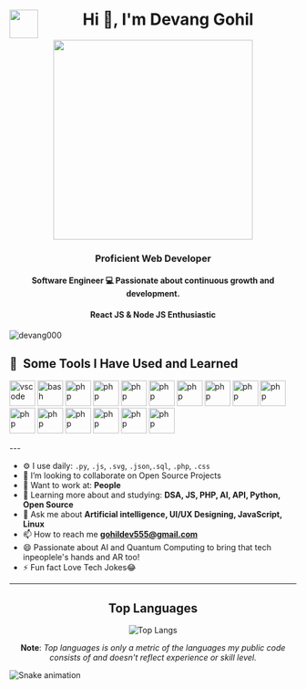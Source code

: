 

<h1 align="center"> <img align="left" src = "https://github.com/7oSkaaa/7oSkaaa/blob/main/Images/about_me.gif?raw=true" width = 50px>Hi 👋, I'm Devang Gohil </h1>
<div align="center">
<picture> <img align="center" src="https://thumbs.gfycat.com/ColorlessBitesizedKob-size_restricted.gif" width = 350px></picture>
</div>
<h3 align="center">Proficient Web Developer</h3>
<h4 align="center">Software Engineer 💻 Passionate about continuous growth and development.</h4>
<h4 align="center">React JS & Node JS  Enthusiastic</h4>

<p align="left"> <img src="https://komarev.com/ghpvc/?username=devang000&label=Profile%20views&color=0e75b6&style=flat" alt="devang000" /> </p>
<h2> 🚀 &nbsp;Some Tools I Have Used and Learned</h2>
<p align="left">
<img src="https://cdn.jsdelivr.net/gh/devicons/devicon/icons/vscode/vscode-original.svg" alt="vscode" width="45" height="45"/>
<img src="https://cdn.jsdelivr.net/gh/devicons/devicon/icons/bash/bash-original.svg" alt="bash" width="45" height="45"/>
<img src="https://cdn.jsdelivr.net/gh/devicons/devicon/icons/php/php-original.svg" alt="php" width="45" height="45"/>
<img src="https://cdn.jsdelivr.net/gh/devicons/devicon/icons/javascript/javascript-original.svg" alt="php" width="45" height="45"/>
<img src="https://cdn.jsdelivr.net/gh/devicons/devicon/icons/html5/html5-original.svg" alt="php" width="45" height="45"/>
<img src="https://cdn.jsdelivr.net/gh/devicons/devicon/icons/mysql/mysql-original-wordmark.svg" alt="php" width="45" height="45"/>
<img src="https://cdn.jsdelivr.net/gh/devicons/devicon/icons/css3/css3-original.svg" alt="php" width="45" height="45"/>
<img src="https://cdn.jsdelivr.net/gh/devicons/devicon/icons/linux/linux-original.svg" alt="php" width="45" height="45"/>
<img src="https://cdn.jsdelivr.net/gh/devicons/devicon/icons/firebase/firebase-plain-wordmark.svg" alt="php" width="45" height="45"/>
<img src="https://cdn.jsdelivr.net/gh/devicons/devicon/icons/kotlin/kotlin-original.svg" alt="php" width="45" height="45"/>
<img src="https://cdn.jsdelivr.net/gh/devicons/devicon/icons/react/react-original.svg" alt="php" width="45" height="45"/>
<img src="https://cdn.jsdelivr.net/gh/devicons/devicon/icons/figma/figma-original.svg" alt="php" width="45" height="45"/>
<img src="https://cdn.jsdelivr.net/gh/devicons/devicon/icons/bootstrap/bootstrap-original-wordmark.svg" alt="php" width="45" height="45"/>
<img src="https://cdn.jsdelivr.net/gh/devicons/devicon/icons/photoshop/photoshop-plain.svg" alt="php" width="45" height="45"/>
<img src="https://cdn.jsdelivr.net/gh/devicons/devicon/icons/java/java-plain.svg" alt="php" width="45" height="45"/>
<img src="https://cdn.jsdelivr.net/gh/devicons/devicon/icons/c/c-plain.svg" alt="php" width="45" height="45"/>
</p>
---


- ⚙️ I use daily: `.py`, `.js`, `.svg`, `.json`,`.sql`, `.php`, `.css`
- 👯 I’m looking to collaborate on Open Source Projects
- 💅 Want to work at: **People**
- 🌱 Learning more about and studying: **DSA, JS, PHP, AI, API, Python, Open Source**
- 💬 Ask me about **Artificial intelligence, UI/UX Designing, JavaScript, Linux**
- 📫 How to reach me **gohildev555@gmail.com**
- 😄 Passionate about AI and Quantum Computing to bring that tech inpeoplele's hands and AR too!
- ⚡ Fun fact Love Tech Jokes😂
---

<div align="center">

## Top Languages

![Top Langs](https://github-readme-stats.vercel.app/api/top-langs/?username=devang000&layout=compact&theme=radical)

<b>Note</b>: *Top languages is only a metric of the languages my public code consists of and doesn't reflect experience or skill level.*     
</div>

![Snake animation](https://github.com/thepiyushmalhotra/thepiyushmalhotra/blob/output/github-contribution-grid-snake.svg)
